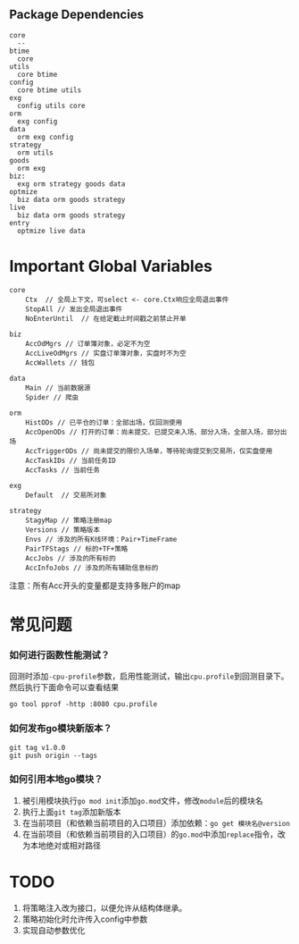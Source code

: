 
## Package Dependencies
```text
core
  --
btime
  core
utils
  core btime
config
  core btime utils
exg
  config utils core
orm
  exg config  
data
  orm exg config 
strategy
  orm utils
goods
  orm exg 
biz:
  exg orm strategy goods data
optmize
  biz data orm goods strategy
live 
  biz data orm goods strategy
entry
  optmize live data 
```

# Important Global Variables
```text
core
    Ctx  // 全局上下文，可select <- core.Ctx响应全局退出事件
    StopAll // 发出全局退出事件
    NoEnterUntil  // 在给定截止时间戳之前禁止开单
    
biz
    AccOdMgrs // 订单簿对象，必定不为空
    AccLiveOdMgrs // 实盘订单簿对象，实盘时不为空
    AccWallets // 钱包
    
data
    Main // 当前数据源
    Spider // 爬虫

orm
    HistODs // 已平仓的订单：全部出场，仅回测使用
    AccOpenODs // 打开的订单：尚未提交、已提交未入场、部分入场，全部入场，部分出场
    AccTriggerODs // 尚未提交的限价入场单，等待轮询提交到交易所，仅实盘使用
    AccTaskIDs // 当前任务ID
    AccTasks // 当前任务

exg
    Default  // 交易所对象

strategy
    StagyMap // 策略注册map
    Versions // 策略版本
    Envs // 涉及的所有K线环境：Pair+TimeFrame
    PairTFStags // 标的+TF+策略
    AccJobs // 涉及的所有标的
    AccInfoJobs // 涉及的所有辅助信息标的
```
注意：所有Acc开头的变量都是支持多账户的map

# 常见问题
### 如何进行函数性能测试？
回测时添加`-cpu-profile`参数，启用性能测试，输出`cpu.profile`到回测目录下。然后执行下面命令可以查看结果
```shell
go tool pprof -http :8080 cpu.profile
```
### 如何发布go模块新版本？
```shell
git tag v1.0.0
git push origin --tags
```
### 如何引用本地go模块？
1. 被引用模块执行`go mod init`添加`go.mod`文件，修改`module`后的模块名
2. 执行上面`git tag`添加新版本
3. 在当前项目（和依赖当前项目的入口项目）添加依赖：`go get 模块名@version`
4. 在当前项目（和依赖当前项目的入口项目）的`go.mod`中添加`replace`指令，改为本地绝对或相对路径

# TODO
1. 将策略注入改为接口，以便允许从结构体继承。
2. 策略初始化时允许传入config中参数
3. 实现自动参数优化